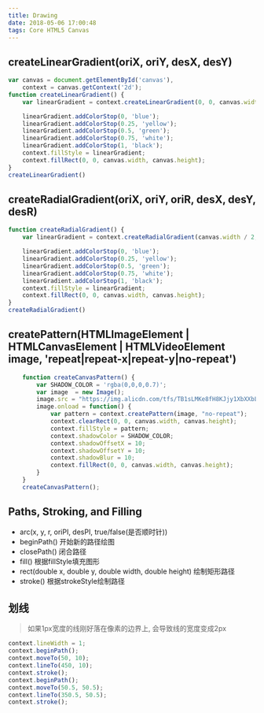 ```yaml
---
title: Drawing
date: 2018-05-06 17:00:48
tags: Core HTML5 Canvas
---
```


## createLinearGradient(oriX, oriY, desX, desY)
```js
var canvas = document.getElementById('canvas'),
    context = canvas.getContext('2d');
function createLinearGradient() {
    var linearGradient = context.createLinearGradient(0, 0, canvas.width, canvas.height);

    linearGradient.addColorStop(0, 'blue');
    linearGradient.addColorStop(0.25, 'yellow');
    linearGradient.addColorStop(0.5, 'green');
    linearGradient.addColorStop(0.75, 'white');
    linearGradient.addColorStop(1, 'black');
    context.fillStyle = linearGradient;
    context.fillRect(0, 0, canvas.width, canvas.height);
}
createLinearGradient()
```

## createRadialGradient(oriX, oriY, oriR, desX, desY, desR)
```js
function createRadialGradient() {
    var linearGradient = context.createRadialGradient(canvas.width / 2, canvas.height, 10, canvas.width / 2, 0, 100);

    linearGradient.addColorStop(0, 'blue');
    linearGradient.addColorStop(0.25, 'yellow');
    linearGradient.addColorStop(0.5, 'green');
    linearGradient.addColorStop(0.75, 'white');
    linearGradient.addColorStop(1, 'black');
    context.fillStyle = linearGradient;
    context.fillRect(0, 0, canvas.width, canvas.height);
}
createRadialGradient()
```

## createPattern(HTMLImageElement | HTMLCanvasElement | HTMLVideoElement image, 'repeat|repeat-x|repeat-y|no-repeat')
```js
    function createCanvasPattern() {
        var SHADOW_COLOR = 'rgba(0,0,0,0.7)';
        var image  = new Image();
        image.src = "https://img.alicdn.com/tfs/TB1sLMKe8fH8KJjy1XbXXbLdXXa-300-300.jpg";
        image.onload = function() {
            var pattern = context.createPattern(image, "no-repeat");
            context.clearRect(0, 0, canvas.width, canvas.height);
            context.fillStyle = pattern;
            context.shadowColor = SHADOW_COLOR;
            context.shadowOffsetX = 10;
            context.shadowOffsetY = 10;
            context.shadowBlur = 10;
            context.fillRect(0, 0, canvas.width, canvas.height);
        }
    }
    createCanvasPattern();
```

## Paths, Stroking, and Filling
- arc(x, y, r, oriPI, desPI, true/false(是否顺时针))
- beginPath() 开始新的路径绘图
- closePath() 闭合路径
- fill() 根据fillStyle填充图形
- rect(double x, double y, double width, double height) 绘制矩形路径
- stroke() 根据strokeStyle绘制路径


## 划线
> 如果1px宽度的线刚好落在像素的边界上, 会导致线的宽度变成2px

```js
context.lineWidth = 1;
context.beginPath();
context.moveTo(50, 10);
context.lineTo(450, 10);
context.stroke();
context.beginPath();
context.moveTo(50.5, 50.5);
context.lineTo(350.5, 50.5);
context.stroke();
```